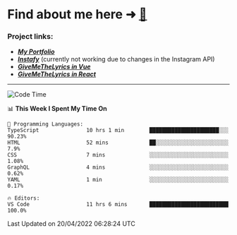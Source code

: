 # Find about me here ➜ [🧑](https://pauabella.dev)

### Project links:
- ***[My Portfolio](https://pauabella.dev)***
- ***[Instafy](https://instafy.me)*** (currently not working due to changes in the Instagram API)
- ***[GiveMeTheLyrics in Vue](https://lyrics.pauabella.dev)***
- ***[GiveMeTheLyrics in React](https://pauabella.dev/GiveMeTheLyrics)***

---
<!--START_SECTION:waka-->
![Code Time](http://img.shields.io/badge/Code%20Time-957%20hrs%2059%20mins-blue)

📊 **This Week I Spent My Time On** 

```text
💬 Programming Languages: 
TypeScript               10 hrs 1 min        ██████████████████████░░░   90.23% 
HTML                     52 mins             ██░░░░░░░░░░░░░░░░░░░░░░░   7.9% 
CSS                      7 mins              ░░░░░░░░░░░░░░░░░░░░░░░░░   1.08% 
GraphQL                  4 mins              ░░░░░░░░░░░░░░░░░░░░░░░░░   0.62% 
YAML                     1 min               ░░░░░░░░░░░░░░░░░░░░░░░░░   0.17%

🔥 Editors: 
VS Code                  11 hrs 6 mins       █████████████████████████   100.0%

```


 Last Updated on 20/04/2022 06:28:24 UTC
<!--END_SECTION:waka-->

